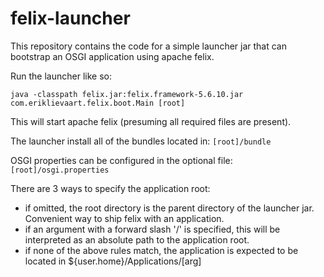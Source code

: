 # felix-launcher
This repository contains the code for a simple launcher jar that can bootstrap an OSGI application using apache felix.

Run the launcher like so:

`java -classpath felix.jar:felix.framework-5.6.10.jar com.eriklievaart.felix.boot.Main [root]`

This will start apache felix (presuming all required files are present).

The launcher install all of the bundles located in: `[root]/bundle`

OSGI properties can be configured in the optional file: `[root]/osgi.properties`

There are 3 ways to specify the application root:
* if omitted, the root directory is the parent directory of the launcher jar. Convenient way to ship felix with an application.
* if an argument with a forward slash '/' is specified, this will be interpreted as an absolute path to the application root.
* if none of the above rules match, the application is expected to be located in ${user.home}/Applications/[arg]

